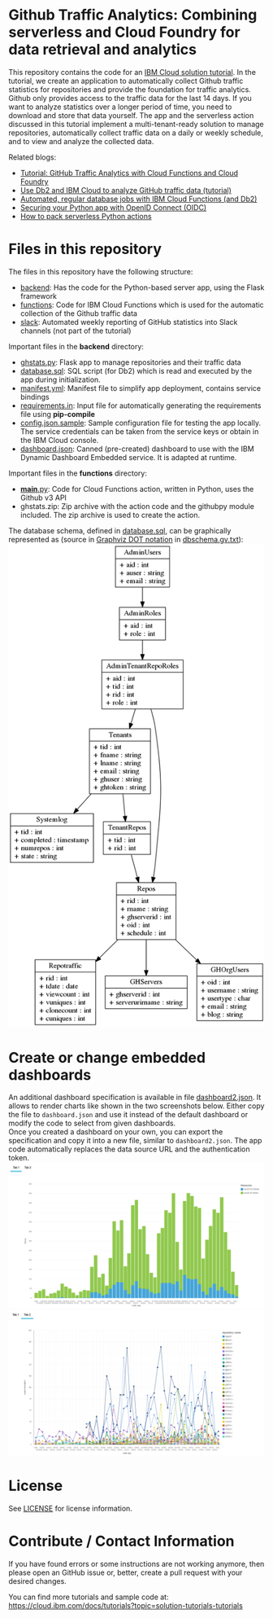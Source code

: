 # Github Traffic Analytics: Combining serverless and Cloud Foundry for data retrieval and analytics
This repository contains the code for an [IBM Cloud solution tutorial](https://cloud.ibm.com/docs/tutorials?topic=solution-tutorials-serverless-github-traffic-analytics). In the tutorial, we create an application to automatically collect Github traffic statistics for repositories and provide the foundation for traffic analytics. Github only provides access to the traffic data for the last 14 days. If you want to analyze statistics over a longer period of time, you need to download and store that data yourself. The app and the serverless action discussed in this tutorial implement a multi-tenant-ready solution to manage repositories, automatically collect traffic data on a daily or weekly schedule, and to view and analyze the collected data.

Related blogs:
* [Tutorial: GitHub Traffic Analytics with Cloud Functions and Cloud Foundry](https://www.ibm.com/blogs/bluemix/2018/04/tutorial-github-traffic-analytics/)
* [Use Db2 and IBM Cloud to analyze GitHub traffic data (tutorial)](http://blog.4loeser.net/2018/04/use-db2-and-ibm-cloud-to-analyze-github.html)
* [Automated, regular database jobs with IBM Cloud Functions (and Db2)](http://blog.4loeser.net/2018/04/automated-regular-database-jobs-with.html)
* [Securing your Python app with OpenID Connect (OIDC)](http://blog.4loeser.net/2018/06/securing-your-python-app-with-openid.html)
* [How to pack serverless Python actions](http://blog.4loeser.net/2018/05/how-to-pack-serverless-python-actions.html)


# Files in this repository
The files in this repository have the following structure:
* [backend](backend): Has the code for the Python-based server app, using the Flask framework
* [functions](functions): Code for IBM Cloud Functions which is used for the automatic collection of the Github traffic data
* [slack](slack): Automated weekly reporting of GitHub statistics into Slack channels (not part of the tutorial)

Important files in the **backend** directory:
* [ghstats.py](backend/ghstats.py): Flask app to manage repositories and their traffic data
* [database.sql](backend/database.sql): SQL script (for Db2) which is read and executed by the app during initialization.
* [manifest.yml](backend/manifest.yml): Manifest file to simplify app deployment, contains service bindings
* [requirements.in](backend/requirements.in): Input file for automatically generating the requirements file using **pip-compile**
* [config.json.sample](backend/config.json.sample): Sample configuration file for testing the app locally. The service credentials can be taken from the service keys or obtain in the IBM Cloud console.
* [dashboard.json](backend/dashboard.json): Canned (pre-created) dashboard to use with the IBM Dynamic Dashboard Embedded service. It is adapted at runtime.

Important files in the **functions** directory:
* [__main__.py](functions/__main__.py): Code for Cloud Functions action, written in Python, uses the Github v3 API
* ghstats.zip: Zip archive with the action code and the githubpy module included. The zip archive is used to create the action.

The database schema, defined in [database.sql](backend/database.sql), can be graphically represented as (source in [Graphviz DOT notation](https://www.graphviz.org/documentation/) in [dbschema.gv.txt](dbschema.gv.txt)):
![](dbschema.png)

# Create or change embedded dashboards
An additional dashboard specification is available in file [dashboard2.json](backend/dashboard2.json). It allows to render charts like shown in the two screenshots below. Either copy the file to `dashboard.json` and use it instead of the default dashboard or modify the code to select from given dashboards.   
Once you created a dashboard on your own, you can export the specification and copy it into a new file, similar to `dashboard2.json`. The app code automatically replaces the data source URL and the authentication token.
![](screenshots/EmbeddedDashboard1.png)
![](screenshots/EmbeddedDashboard2.png)


# License
See [LICENSE](LICENSE) for license information.


# Contribute / Contact Information
If you have found errors or some instructions are not working anymore, then please open an GitHub issue or, better, create a pull request with your desired changes.

You can find more tutorials and sample code at:
https://cloud.ibm.com/docs/tutorials?topic=solution-tutorials-tutorials
